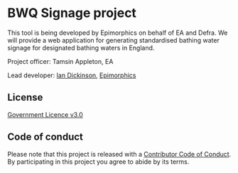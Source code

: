 # BWQ Signage project

This tool is being developed by Epimorphics on behalf of EA and Defra. We will
provide a web application for generating standardised bathing water signage for
designated bathing waters in England.

Project officer: Tamsin Appleton, EA

Lead developer: [Ian Dickinson](mailto:ian.dickinson@epimorphics.com), [Epimorphics](https://www.epimorphics.com)

## License

[Government Licence v3.0](http://www.nationalarchives.gov.uk/doc/open-government-licence/version/3)

## Code of conduct

Please note that this project is released with a [Contributor Code of Conduct](code-of-conduct.md).
By participating in this project you agree to abide by its terms.
